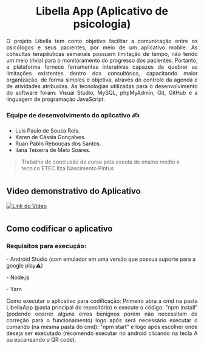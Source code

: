 # <h1 align="center"> Libella App (Aplicativo de psicologia) </h1>
<p align="justify"> O projeto Libella tem como objetivo facilitar a comunicação entre os psicólogos e seus pacientes, por meio de um aplicativo mobile.  As consultas terapêuticas semanais possuem limitação de tempo, não tendo um meio trivial para o monitoramento do progresso dos pacientes. Portanto, a plataforma fornece ferramentas interativas capazes de quebrar as limitações existentes dentro dos consultórios, capacitando maior organização, de forma simples e objetiva, através do controle da agenda e de atividades atribuídas. As tecnologias utilizadas para o desenvolvimento do software foram: Visual Studio, MySQL, phpMyAdmin, Git, GitHub e a linguagem de programação JavaScript.  </p>

### Equipe de desenvolvimento do aplicativo ✍️
- Luis Paulo de Souza Reis.
- Karen de Cássia Gonçalves.
- Ruan Pablo Rebouças dos Santos.
- Ilana Teixeira de Melo Soares.
> Trabalho de conclusão de curso pela escola de ensino médio e tecnico ETEC Ilza Nascimento Pintus

# <h2 align="Left">Video demonstrativo do Aplicativo</h2>
[![Link do Video](https://media.discordapp.net/attachments/479368573341532165/1196264446478254141/image.png?ex=65b6ff15&is=65a48a15&hm=c2c3c54ee2c346767a5f8b3f53cd1df4040001d52c40d93593dc344d24244986&=&format=webp&quality=lossless&width=305&height=636)](https://www.youtube.com/watch?v=_FAsdetTO-I)

# <h2 align="Left">Como codificar o aplicativo</h2>
### Requisitos para execução:
<p align="left">- Android Studio (com emulador em uma versão que possua suporte para a google play⚠️)</p>
<p align="left">- Node.js</p>
<p align="left">- Yarn</p>

<p align="justify">Como executar o aplicativo para codificação: Primeiro abra a cmd na pasta LibellaApp (pasta principal do repositório) e execute o código: "npm install" (podendo ocorrer alguns erros benignos porém não necessitam de correção para o funcionamento) logo após será necessário executar o comando (na mesma pasta do cmd): "npm start" e logo após escolher onde deseja ser executado (recomendo executar no android clicando na tecla A ou escaneando o QR code).</p>
